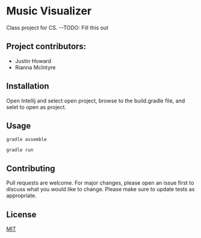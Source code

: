 # Music Visualizer

Class project for CS. --TODO: Fill this out

## Project contributors:
- Justin Howard
- Rianna McIntyre

## Installation

Open Intellij and select open project, browse to the build.gradle file, and selet to open as project.

## Usage

```build
gradle assemble

gradle run
```

## Contributing
Pull requests are welcome. For major changes, please open an issue first to discuss what you would like to change.
Please make sure to update tests as appropriate.

## License
[MIT](https://choosealicense.com/licenses/mit/)
